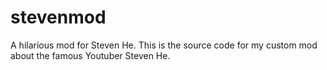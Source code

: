 # stevenmod
A hilarious mod for Steven He. This is the source code for my custom mod about the famous Youtuber Steven He.
